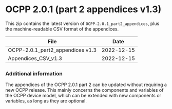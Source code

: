 OCPP 2.0.1 (part 2 appendices v1.3)
============

This zip contains the latest version of `OCPP-2.0.1_part2_appendices`, plus the machine-readable CSV format of the appendices.

| File 									  | Date 	   |
|-----------------------------------------|------------|
| OCPP-2.0.1_part2_appendices v1.3  	  | 2022-12-15 |
| Appendices_CSV_v1.3  					  | 2022-12-15 |

### Additional information

The appendices of the OCPP 2.0.1 part 2 can be updated without requiring a new OCPP release. This mainly concerns the
components and variables of the OCPP device model, which can be extended with new components or variables, as long as they
are optional.
